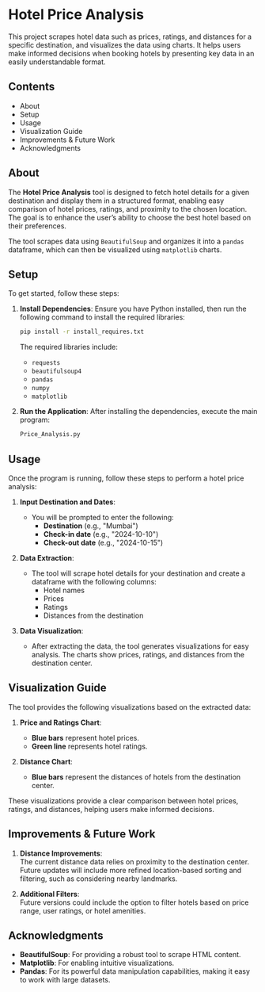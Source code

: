 # Hotel Price Analysis

This project scrapes hotel data such as prices, ratings, and distances for a specific destination, and visualizes the data using charts. It helps users make informed decisions when booking hotels by presenting key data in an easily understandable format.

## Contents
- About
- Setup
- Usage
- Visualization Guide
- Improvements & Future Work
- Acknowledgments

## About

The **Hotel Price Analysis** tool is designed to fetch hotel details for a given destination and display them in a structured format, enabling easy comparison of hotel prices, ratings, and proximity to the chosen location. The goal is to enhance the user’s ability to choose the best hotel based on their preferences.

The tool scrapes data using `BeautifulSoup` and organizes it into a `pandas` dataframe, which can then be visualized using `matplotlib` charts.

## Setup

To get started, follow these steps:

1. **Install Dependencies**: Ensure you have Python installed, then run the following command to install the required libraries:

    ```bash
    pip install -r install_requires.txt
    ```

   The required libraries include:
   - `requests`
   - `beautifulsoup4`
   - `pandas`
   - `numpy`
   - `matplotlib`

2. **Run the Application**: After installing the dependencies, execute the main program:

    ```bash
    Price_Analysis.py
    ```

## Usage

Once the program is running, follow these steps to perform a hotel price analysis:

1. **Input Destination and Dates**:
    - You will be prompted to enter the following:
      - **Destination** (e.g., "Mumbai")
      - **Check-in date** (e.g., "2024-10-10")
      - **Check-out date** (e.g., "2024-10-15")

2. **Data Extraction**:
    - The tool will scrape hotel details for your destination and create a dataframe with the following columns:
      - Hotel names
      - Prices
      - Ratings
      - Distances from the destination

3. **Data Visualization**:
    - After extracting the data, the tool generates visualizations for easy analysis. The charts show prices, ratings, and distances from the destination center.

## Visualization Guide

The tool provides the following visualizations based on the extracted data:

1. **Price and Ratings Chart**:
    - **Blue bars** represent hotel prices.
    - **Green line** represents hotel ratings.

2. **Distance Chart**:
    - **Blue bars** represent the distances of hotels from the destination center.

These visualizations provide a clear comparison between hotel prices, ratings, and distances, helping users make informed decisions.

## Improvements & Future Work

1. **Distance Improvements**:  
   The current distance data relies on proximity to the destination center. Future updates will include more refined location-based sorting and filtering, such as considering nearby landmarks.

2. **Additional Filters**:  
   Future versions could include the option to filter hotels based on price range, user ratings, or hotel amenities.

## Acknowledgments

- **BeautifulSoup**: For providing a robust tool to scrape HTML content.
- **Matplotlib**: For enabling intuitive visualizations.
- **Pandas**: For its powerful data manipulation capabilities, making it easy to work with large datasets.

